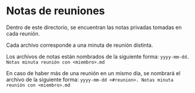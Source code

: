 # Notas de reuniones
Dentro de este directorio, se encuentran las notas privadas tomadas en cada reunión.

Cada archivo corresponde a una minuta de reunión distinta.

Los archivos de notas están nombrados de la siguiente forma:
`yyyy-mm-dd. Notas minuta reunión con <miembro>.md`

En caso de haber más de una reunión en un mismo día, se nombrará el archivo de la siguiente forma:
`yyyy-mm-dd <#reunion>. Notas minuta reunión con <miembro>.md`